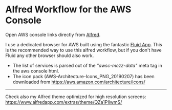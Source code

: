 # Alfred Workflow for the AWS Console

Open AWS console links directly from [Alfred](https://www.alfredapp.com/).

I use a dedicated browser for AWS built using the fantastic [Fluid App](http://fluidapp.com/). 
This is the recommended way to use this alfred workflow, but if you don't have Fluid any other browser should also work.

* The list of services is parsed out of the *"awsc-mezz-data"* meta tag in the aws console html.
* The icon pack (AWS-Architecture-Icons_PNG_20190207) has been downloaded from https://aws.amazon.com/architecture/icons/

---

Check also my Alfred theme optimized for high resolution screens:
https://www.alfredapp.com/extras/theme/QZa1PIiwmS/
